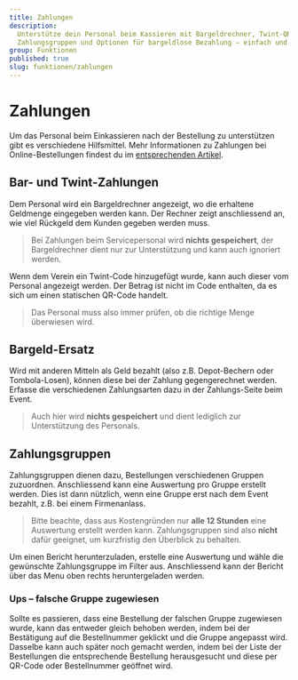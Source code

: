 ```yaml
---
title: Zahlungen
description:
  Unterstütze dein Personal beim Kassieren mit Bargeldrechner, Twint-QR,
  Zahlungsgruppen und Optionen für bargeldlose Bezahlung – einfach und flexibel.
group: Funktionen
published: true
slug: funktionen/zahlungen
---
```


# Zahlungen

Um das Personal beim Einkassieren nach der Bestellung zu unterstützen gibt es
verschiedene Hilfsmittel. Mehr Informationen zu Zahlungen bei
Online-Bestellungen findest du im
[entsprechenden Artikel](/docs/funktionen/online-bestellungen).

## Bar- und Twint-Zahlungen

Dem Personal wird ein Bargeldrechner angezeigt, wo die erhaltene Geldmenge
eingegeben werden kann. Der Rechner zeigt anschliessend an, wie viel Rückgeld
dem Kunden gegeben werden muss.

> Bei Zahlungen beim Servicepersonal wird **nichts gespeichert**, der
> Bargeldrechner dient nur zur Unterstützung und kann auch ignoriert werden.

Wenn dem Verein ein Twint-Code hinzugefügt wurde, kann auch dieser vom Personal
angezeigt werden. Der Betrag ist nicht im Code enthalten, da es sich um einen
statischen QR-Code handelt.

> Das Personal muss also immer prüfen, ob die richtige Menge überwiesen wird.

## Bargeld-Ersatz

Wird mit anderen Mitteln als Geld bezahlt (also z.B. Depot-Bechern oder
Tombola-Losen), können diese bei der Zahlung gegengerechnet werden. Erfasse die
verschiedenen Zahlungsarten dazu in der Zahlungs-Seite beim Event.

> Auch hier wird **nichts gespeichert** und dient lediglich zur Unterstützung
> des Personals.

## Zahlungsgruppen

Zahlungsgruppen dienen dazu, Bestellungen verschiedenen Gruppen zuzuordnen.
Anschliessend kann eine Auswertung pro Gruppe erstellt werden. Dies ist dann
nützlich, wenn eine Gruppe erst nach dem Event bezahlt, z.B. bei einem
Firmenanlass.

> Bitte beachte, dass aus Kostengründen nur **alle 12 Stunden** eine Auswertung
> erstellt werden kann. Zahlungsgruppen sind also **nicht** dafür geeignet, um
> kurzfristig den Überblick zu behalten.

Um einen Bericht herunterzuladen, erstelle eine Auswertung und wähle die
gewünschte Zahlungsgruppe im Filter aus. Anschliessend kann der Bericht über das
Menu oben rechts heruntergeladen werden.

### Ups – falsche Gruppe zugewiesen

Sollte es passieren, dass eine Bestellung der falschen Gruppe zugewiesen wurde,
kann das entweder gleich behoben werden, indem bei der Bestätigung auf die
Bestellnummer geklickt und die Gruppe angepasst wird. Dasselbe kann auch später
noch gemacht werden, indem bei der Liste der Bestellungen die entsprechende
Bestellung herausgesucht und diese per QR-Code oder Bestellnummer geöffnet wird.
